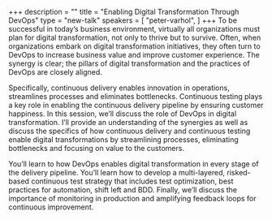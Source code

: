 +++
description = ""
title = "Enabling Digital Transformation Through DevOps"
type = "new-talk"
speakers = [
        "peter-varhol",
]
+++
To be successful in today’s business environment, virtually all
organizations must plan for digital transformation, not only to thrive
but to survive. Often, when organizations embark on digital
transformation initiatives, they often turn to DevOps to increase
business value and improve customer experience. The synergy is clear;
the pillars of digital transformation and the practices of DevOps are
closely aligned.

Specifically, continuous delivery enables innovation in operations,
streamlines processes and eliminates bottlenecks. Continuous testing
plays a key role in enabling the continuous delivery pipeline by
ensuring customer happiness. In this session, we’ll discuss the role of
DevOps in digital transformation. I’ll provide an understanding of the
synergies as well as discuss the specifics of how continuous delivery
and continuous testing enable digital transformations by streamlining
processes, eliminating bottlenecks and focusing on value to the
customers.

You’ll learn to how DevOps enables digital transformation in every stage
of the delivery pipeline. You’ll learn how to develop a multi-layered,
risked-based continuous test strategy that includes test optimization,
best practices for automation, shift left and BDD. Finally, we’ll
discuss the importance of monitoring in production and amplifying
feedback loops for continuous improvement.